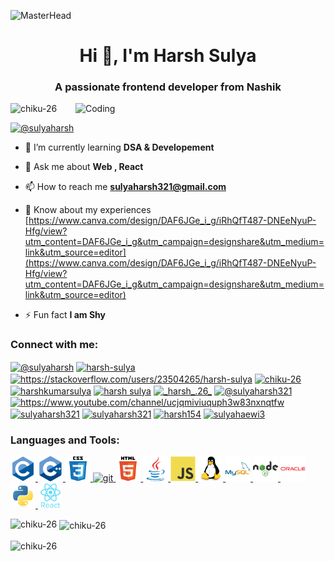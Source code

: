 ![MasterHead](https://user-images.githubusercontent.com/74038190/225813708-98b745f2-7d22-48cf-9150-083f1b00d6c9.gif)
<h1 align="center">Hi 👋, I'm Harsh Sulya</h1>
<h3 align="center">A passionate frontend developer from Nashik</h3>
<img align="right" alt="Coding" width="400" src="https://user-images.githubusercontent.com/69011963/137184767-79a13ec7-1bb3-4341-a6da-3a149c9c159a.gif">

<p align="left"> <img src="https://komarev.com/ghpvc/?username=chiku-26&label=Profile%20views&color=0e75b6&style=flat" alt="chiku-26" /> </p>

<p align="left"> <a href="https://twitter.com/@sulyaharsh" target="blank"><img src="https://img.shields.io/twitter/follow/@sulyaharsh?logo=twitter&style=for-the-badge" alt="@sulyaharsh" /></a> </p>

- 🌱 I’m currently learning **DSA & Developement**

- 💬 Ask me about **Web , React**

- 📫 How to reach me **sulyaharsh321@gmail.com**

- 📄 Know about my experiences [https://www.canva.com/design/DAF6JGe_i_g/iRhQfT487-DNEeNyuP-Hfg/view?utm_content=DAF6JGe_i_g&utm_campaign=designshare&utm_medium=link&utm_source=editor](https://www.canva.com/design/DAF6JGe_i_g/iRhQfT487-DNEeNyuP-Hfg/view?utm_content=DAF6JGe_i_g&utm_campaign=designshare&utm_medium=link&utm_source=editor)

- ⚡ Fun fact **I am Shy**

<h3 align="left">Connect with me:</h3>
<p align="left">
<a href="https://twitter.com/@sulyaharsh" target="blank"><img align="center" src="https://raw.githubusercontent.com/rahuldkjain/github-profile-readme-generator/master/src/images/icons/Social/twitter.svg" alt="@sulyaharsh" height="30" width="40" /></a>
<a href="https://linkedin.com/in/harsh-sulya" target="blank"><img align="center" src="https://raw.githubusercontent.com/rahuldkjain/github-profile-readme-generator/master/src/images/icons/Social/linked-in-alt.svg" alt="harsh-sulya" height="30" width="40" /></a>
<a href="https://stackoverflow.com/users/https://stackoverflow.com/users/23504265/harsh-sulya" target="blank"><img align="center" src="https://raw.githubusercontent.com/rahuldkjain/github-profile-readme-generator/master/src/images/icons/Social/stack-overflow.svg" alt="https://stackoverflow.com/users/23504265/harsh-sulya" height="30" width="40" /></a>
<a href="https://codesandbox.com/chiku-26" target="blank"><img align="center" src="https://raw.githubusercontent.com/rahuldkjain/github-profile-readme-generator/master/src/images/icons/Social/codesandbox.svg" alt="chiku-26" height="30" width="40" /></a>
<a href="https://kaggle.com/harshkumarsulya" target="blank"><img align="center" src="https://raw.githubusercontent.com/rahuldkjain/github-profile-readme-generator/master/src/images/icons/Social/kaggle.svg" alt="harshkumarsulya" height="30" width="40" /></a>
<a href="https://fb.com/harsh sulya" target="blank"><img align="center" src="https://raw.githubusercontent.com/rahuldkjain/github-profile-readme-generator/master/src/images/icons/Social/facebook.svg" alt="harsh sulya" height="30" width="40" /></a>
<a href="https://instagram.com/_harsh_.26_" target="blank"><img align="center" src="https://raw.githubusercontent.com/rahuldkjain/github-profile-readme-generator/master/src/images/icons/Social/instagram.svg" alt="_harsh_.26_" height="30" width="40" /></a>
<a href="https://medium.com/@sulyaharsh321" target="blank"><img align="center" src="https://raw.githubusercontent.com/rahuldkjain/github-profile-readme-generator/master/src/images/icons/Social/medium.svg" alt="@sulyaharsh321" height="30" width="40" /></a>
<a href="https://www.youtube.com/c/https://www.youtube.com/channel/ucjqmiviuquph3w83nxnqtfw" target="blank"><img align="center" src="https://raw.githubusercontent.com/rahuldkjain/github-profile-readme-generator/master/src/images/icons/Social/youtube.svg" alt="https://www.youtube.com/channel/ucjqmiviuquph3w83nxnqtfw" height="30" width="40" /></a>
<a href="https://www.codechef.com/users/sulyaharsh321" target="blank"><img align="center" src="https://cdn.jsdelivr.net/npm/simple-icons@3.1.0/icons/codechef.svg" alt="sulyaharsh321" height="30" width="40" /></a>
<a href="https://www.hackerrank.com/sulyaharsh321" target="blank"><img align="center" src="https://raw.githubusercontent.com/rahuldkjain/github-profile-readme-generator/master/src/images/icons/Social/hackerrank.svg" alt="sulyaharsh321" height="30" width="40" /></a>
<a href="https://www.leetcode.com/harsh154" target="blank"><img align="center" src="https://raw.githubusercontent.com/rahuldkjain/github-profile-readme-generator/master/src/images/icons/Social/leet-code.svg" alt="harsh154" height="30" width="40" /></a>
<a href="https://auth.geeksforgeeks.org/user/sulyahaewi3" target="blank"><img align="center" src="https://raw.githubusercontent.com/rahuldkjain/github-profile-readme-generator/master/src/images/icons/Social/geeks-for-geeks.svg" alt="sulyahaewi3" height="30" width="40" /></a>
</p>

<h3 align="left">Languages and Tools:</h3>
<p align="left"> <a href="https://www.cprogramming.com/" target="_blank" rel="noreferrer"> <img src="https://raw.githubusercontent.com/devicons/devicon/master/icons/c/c-original.svg" alt="c" width="40" height="40"/> </a> <a href="https://www.w3schools.com/cpp/" target="_blank" rel="noreferrer"> <img src="https://raw.githubusercontent.com/devicons/devicon/master/icons/cplusplus/cplusplus-original.svg" alt="cplusplus" width="40" height="40"/> </a> <a href="https://www.w3schools.com/css/" target="_blank" rel="noreferrer"> <img src="https://raw.githubusercontent.com/devicons/devicon/master/icons/css3/css3-original-wordmark.svg" alt="css3" width="40" height="40"/> </a> <a href="https://git-scm.com/" target="_blank" rel="noreferrer"> <img src="https://www.vectorlogo.zone/logos/git-scm/git-scm-icon.svg" alt="git" width="40" height="40"/> </a> <a href="https://www.w3.org/html/" target="_blank" rel="noreferrer"> <img src="https://raw.githubusercontent.com/devicons/devicon/master/icons/html5/html5-original-wordmark.svg" alt="html5" width="40" height="40"/> </a> <a href="https://www.java.com" target="_blank" rel="noreferrer"> <img src="https://raw.githubusercontent.com/devicons/devicon/master/icons/java/java-original.svg" alt="java" width="40" height="40"/> </a> <a href="https://developer.mozilla.org/en-US/docs/Web/JavaScript" target="_blank" rel="noreferrer"> <img src="https://raw.githubusercontent.com/devicons/devicon/master/icons/javascript/javascript-original.svg" alt="javascript" width="40" height="40"/> </a> <a href="https://www.linux.org/" target="_blank" rel="noreferrer"> <img src="https://raw.githubusercontent.com/devicons/devicon/master/icons/linux/linux-original.svg" alt="linux" width="40" height="40"/> </a> <a href="https://www.mysql.com/" target="_blank" rel="noreferrer"> <img src="https://raw.githubusercontent.com/devicons/devicon/master/icons/mysql/mysql-original-wordmark.svg" alt="mysql" width="40" height="40"/> </a> <a href="https://nodejs.org" target="_blank" rel="noreferrer"> <img src="https://raw.githubusercontent.com/devicons/devicon/master/icons/nodejs/nodejs-original-wordmark.svg" alt="nodejs" width="40" height="40"/> </a> <a href="https://www.oracle.com/" target="_blank" rel="noreferrer"> <img src="https://raw.githubusercontent.com/devicons/devicon/master/icons/oracle/oracle-original.svg" alt="oracle" width="40" height="40"/> </a> <a href="https://www.python.org" target="_blank" rel="noreferrer"> <img src="https://raw.githubusercontent.com/devicons/devicon/master/icons/python/python-original.svg" alt="python" width="40" height="40"/> </a> <a href="https://reactjs.org/" target="_blank" rel="noreferrer"> <img src="https://raw.githubusercontent.com/devicons/devicon/master/icons/react/react-original-wordmark.svg" alt="react" width="40" height="40"/> </a> </p>

<p><img align="left" src="https://github-readme-stats.vercel.app/api/top-langs?username=chiku-26&show_icons=true&locale=en&layout=compact" alt="chiku-26" /></p>

<p>&nbsp;<img align="center" src="https://github-readme-stats.vercel.app/api?username=chiku-26&show_icons=true&locale=en" alt="chiku-26" /></p>

<p><img align="center" src="https://github-readme-streak-stats.herokuapp.com/?user=chiku-26&" alt="chiku-26" /></p>
